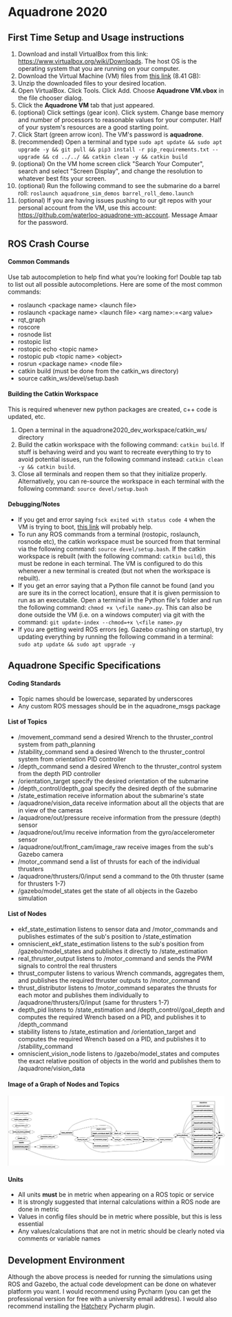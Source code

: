 # Aquadrone 2020

## First Time Setup and Usage instructions
1. Download and install VirtualBox from this link: https://www.virtualbox.org/wiki/Downloads. The host OS is the operating system that you are running on your computer.
2. Download the Virtual Machine (VM) files from [this link](https://drive.google.com/file/d/1xM4aIALtoE3ixZoi0Vh-BiYUIwNcSH-c/view?usp=sharing) (8.41 GB): 
3. Unzip the downloaded files to your desired location.
4. Open VirtualBox. Click Tools. Click Add. Choose **Aquadrone VM.vbox** in the file chooser dialog.
5. Click the **Aquadrone VM** tab that just appeared. 
6. (optional) Click settings (gear icon). Click system. Change base memory and number of processors to reasonable values for your computer. Half of your system's resources are a good starting point. 
7. Click Start (green arrow icon). The VM's password is **aquadrone**.
8. (recommended) Open a terminal and type ```sudo apt update && sudo apt upgrade -y && git pull && pip3 install -r pip_requirements.txt --upgrade && cd ../../ && catkin clean -y && catkin build```
9. (optional) On the VM home screen click "Search Your Computer", search and select "Screen Display", and change the resolution to whatever best fits your screen. 
10. (optional) Run the following command to see the submarine do a barrel roll: ```roslaunch aquadrone_sim_demos barrel_roll_demo.launch```
11. (optional) If you are having issues pushing to our git repos with your personal account from the VM, use this account: https://github.com/waterloo-aquadrone-vm-account. Message Amaar for the password.

## ROS Crash Course
#### Common Commands
Use tab autocompletion to help find what you’re looking for! Double tap tab to list out all possible autocompletions. Here are some of the most common commands:
- roslaunch \<package name> \<launch file>
- roslaunch \<package name> \<launch file> \<arg name>:=\<arg value>
- rqt_graph
- roscore
- rosnode list
- rostopic list
- rostopic echo \<topic name>
- rostopic pub \<topic name> \<object>
- rosrun \<package name> \<node file>
- catkin build (must be done from the catkin_ws directory)
- source catkin_ws/devel/setup.bash

#### Building the Catkin Workspace
This is required whenever new python packages are created, c++ code is updated, etc.

1. Open a terminal in the aquadrone2020_dev_workspace/catkin_ws/ directory
2. Build the catkin workspace with the following command: ```catkin build```. If stuff is behaving weird and you want to recreate everything to try to avoid potential issues, run the following command instead: ```catkin clean -y && catkin build```.
3. Close all terminals and reopen them so that they initialize properly. Alternatively, you can re-source the workspace in each terminal with the following command: ```source devel/setup.bash```

#### Debugging/Notes
- If you get and error saying ```fsck exited with status code 4``` when the VM is trying to boot, [this link](https://askubuntu.com/questions/697190/fsck-error-on-boot-dev-sda6-unexpected-inconsistency-run-fsck-manually) will probably help.
- To run any ROS commands from a terminal (rostopic, roslaunch, rosnode etc), the catkin workspace must be sourced from 
that terminal via the following command: ```source devel/setup.bash```. If the catkin workspace is rebuilt (with the following command: ```catkin build```), this must be redone in each terminal. The VM is configured to do this whenever a new terminal is created (but not when the workspace is rebuilt).
- If you get an error saying that a Python file cannot be found (and you are sure its in the correct location), ensure 
that it is given permission to run as an executable. Open a terminal in the Python file's folder and run the following 
command: ```chmod +x \<file name>.py```. This can also be done outside the VM (i.e. on a windows computer) via git with the command: ```git update-index --chmod=+x \<file name>.py```
- If you are getting weird ROS errors (eg. Gazebo crashing on startup), try updating everything by running the following command in a terminal: ```sudo atp update && sudo apt upgrade -y```

## Aquadrone Specific Specifications

#### Coding Standards
- Topic names should be lowercase, separated by underscores
- Any custom ROS messages should be in the aquadrone_msgs package

#### List of Topics
- /movement_command send a desired Wrench to the thruster_control system from path_planning
- /stability_command send a desired Wrench to the thruster_control system from orientation PID controller
- /depth_command send a desired Wrench to the thruster_control system from the depth PID controller
- /orientation_target specify the desired orientation of the submarine
- /depth_control/depth_goal specify the desired depth of the submarine
- /state_estimation receive information about the submarine's state
- /aquadrone/vision_data receive information about all the objects that are in view of the cameras
- /aquadrone/out/pressure receive information from the pressure (depth) sensor
- /aquadrone/out/imu receive information from the gyro/accelerometer sensor
- /aquadrone/out/front_cam/image_raw receive images from the sub's Gazebo camera
- /motor_command send a list of thrusts for each of the individual thrusters
- /aquadrone/thrusters/0/input send a command to the 0th thruster (same for thrusters 1-7)
- /gazebo/model_states get the state of all objects in the Gazebo simulation

#### List of Nodes
- ekf_state_estimation listens to sensor data and /motor_commands and publishes estimates of the sub's position to /state_estimation
- omniscient_ekf_state_estimation listens to the sub's position from /gazebo/model_states and publishes it directly to /state_estimation
- real_thruster_output listens to /motor_command and sends the PWM signals to control the real thrusters
- thrust_computer listens to various Wrench commands, aggregates them, and publishes the required thruster outputs to /motor_command
- thrust_distributor listens to /motor_command separates the thrusts for each motor and publishes them individually to /aquadrone/thrusters/0/input (same for thrusters 1-7)
- depth_pid listens to /state_estimation and /depth_control/goal_depth and computes the required Wrench based on a PID, and publishes it to /depth_command
- stability listens to /state_estimation and /orientation_target and computes the required Wrench based on a PID, and publishes it to /stability_command
- omniscient_vision_node listens to /gazebo/model_states and computes the exact relative position of objects in the world and publishes them to /aquadrone/vision_data

#### Image of a Graph of Nodes and Topics

![Image of a Graph of Nodes and Topics](/path_planning/images/rqt_graph.png)

#### Units
- All units **must** be in metric when appearing on a ROS topic or service
- It is strongly suggested that internal calculations within a ROS node are done in metric
- Values in config files should be in metric where possible, but this is less essential
- Any values/calculations that are not in metric should be clearly noted via comments or variable names

## Development Environment
Although the above process is needed for running the simulations using ROS and Gazebo, the actual code development can be done on whatever platform you want. I would recommend using Pycharm (you can get the professional version for free with a university email address). I would also recommend installing the [Hatchery](https://github.com/duckietown/hatchery) Pycharm plugin.
